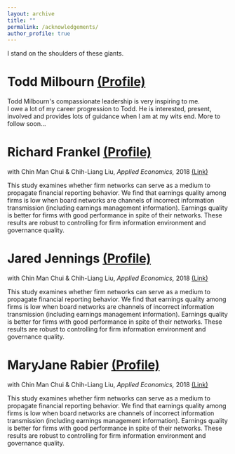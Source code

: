 ```yaml
---
layout: archive
title: ""
permalink: /acknowledgements/
author_profile: true
---
```



I stand on the shoulders of these giants.

Todd Milbourn [(Profile)](https://olin.wustl.edu/faculty/todd-milbourn)
======
Todd Milbourn's compassionate leadership is very inspiring to me.  <br>
I owe a lot of my career progression to Todd. He is interested, present, involved and provides lots of guidance when I am at my wits end. More to follow soon...

Richard Frankel [(Profile)](https://olin.wustl.edu/faculty/richard-frankel)
====== 
with Chin Man Chui & Chih-Liang Liu, *Applied Economics,* 2018 [(Link)](https://www.tandfonline.com/doi/abs/10.1080/00036846.2018.1486992) <br>

This study examines whether firm networks can serve as a medium  to propagate financial reporting behavior. We find that earnings quality among firms is low when board networks are channels of incorrect information transmission (including earnings management information). Earnings quality is better for firms with good performance in spite of their networks. These results are robust to controlling for firm information environment and governance quality.

Jared Jennings [(Profile)](https://olin.wustl.edu/faculty/jared-jennings)
====== 
with Chin Man Chui & Chih-Liang Liu, *Applied Economics,* 2018 [(Link)](https://www.tandfonline.com/doi/abs/10.1080/00036846.2018.1486992) <br>

This study examines whether firm networks can serve as a medium  to propagate financial reporting behavior. We find that earnings quality among firms is low when board networks are channels of incorrect information transmission (including earnings management information). Earnings quality is better for firms with good performance in spite of their networks. These results are robust to controlling for firm information environment and governance quality.

MaryJane Rabier [(Profile)](https://olin.wustl.edu/faculty/maryjane-rabier)
====== 
with Chin Man Chui & Chih-Liang Liu, *Applied Economics,* 2018 [(Link)](https://www.tandfonline.com/doi/abs/10.1080/00036846.2018.1486992) <br>

This study examines whether firm networks can serve as a medium  to propagate financial reporting behavior. We find that earnings quality among firms is low when board networks are channels of incorrect information transmission (including earnings management information). Earnings quality is better for firms with good performance in spite of their networks. These results are robust to controlling for firm information environment and governance quality.


